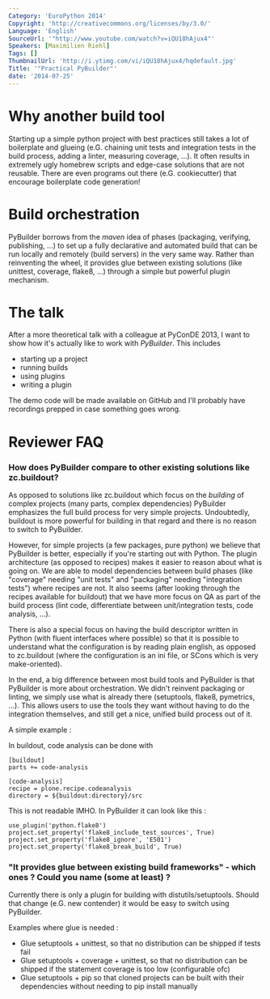 ```yaml
---
Category: 'EuroPython 2014'
Copyright: 'http://creativecommons.org/licenses/by/3.0/'
Language: 'English'
SourceUrl: '"http://www.youtube.com/watch?v=iQU18hAjux4"'
Speakers: [Maximilien Riehl]
Tags: []
ThumbnailUrl: 'http://i.ytimg.com/vi/iQU18hAjux4/hqdefault.jpg'
Title: '"Practical PyBuilder"'
date: '2014-07-25'
---
```

# Why another build tool
Starting up a simple python project with best practices still takes a lot of boilerplate and glueing (e.G. chaining unit tests and integration tests in the build process, adding a linter, measuring coverage, ...).
It often results in extremely ugly homebrew scripts and edge-case solutions that are not reusable.
There are even programs out there (e.G. cookiecutter) that encourage boilerplate code generation!

# Build orchestration
PyBuilder borrows from the *maven* idea of phases (packaging, verifying, publishing, ...) to set up a fully declarative and automated build that can be run locally and remotely (build servers) in the very same way.
Rather than reinventing the wheel, it  provides glue between existing solutions (like unittest, coverage, flake8, ...) through a simple but powerful plugin mechanism.

# The talk
After a more theoretical talk with a colleague at PyConDE 2013, I want to show how it's actually like to work with *PyBuilder*.
This includes

 * starting up a project
 * running builds
 * using plugins
 * writing a plugin

The demo code will be made available on GitHub and I'll probably  have recordings prepped in case something goes wrong.

Reviewer FAQ
===============

### How does PyBuilder compare to other existing solutions like zc.buildout? 

As opposed to solutions like zc.buildout which focus on the *building* of complex projects (many parts, complex dependencies) PyBuilder emphasizes the full build process for very simple projects. Undoubtedly, buildout is more powerful for building in that regard and there is no reason to switch to PyBuilder.

However, for simple projects (a few packages, pure python) we believe that PyBuilder is better, especially if you're starting out with Python. The plugin architecture (as opposed to recipes) makes it easier to reason about what is going on. We are able to model dependencies between build phases  (like "coverage" needing "unit tests" and "packaging" needing "integration tests") where recipes are not. It also seems (after looking through the recipes available for buildout) that we have more focus on QA as part of the build process (lint code, differentiate between unit/integration tests, code analysis, ...). 

There is also a special focus on having the build descriptor written in Python (with fluent interfaces where possible) so that it is possible to understand what the configuration is by reading plain english, as opposed to zc.buildout (where the configuration is an ini file, or SCons which is very make-oriented).

In the end, a big difference between most build tools and PyBuilder is that PyBuilder is more about orchestration. We didn't reinvent packaging or linting,  we simply use what is already there (setuptools, flake8, pymetrics, ...). This allows users to use the tools they want without having to do the integration themselves, and still get a nice, unified build process out of it.

A simple example :

In buildout, code analysis can be done with 


```
[buildout]
parts += code-analysis

[code-analysis]
recipe = plone.recipe.codeanalysis
directory = ${buildout:directory}/src
```

This is not readable IMHO.
In PyBuilder it can look like this :

```
use_plugin('python.flake8')
project.set_property('flake8_include_test_sources', True)
project.set_property('flake8_ignore', 'E501')
project.set_property('flake8_break_build', True)
```


### "It provides glue between existing build frameworks" - which ones ? Could you name (some at least) ?

Currently there is only a plugin for building with distutils/setuptools. Should that change (e.G. new contender) it would be easy to switch using PyBuilder.

Examples where glue is needed : 

* Glue setuptools + unittest, so that no distribution can be shipped if tests fail
* Glue setuptools + coverage + unittest, so that no distribution can be shipped if the statement coverage is too low (configurable ofc)
* Glue setuptools + pip so that cloned projects can be built with their dependencies without needing to pip install manually